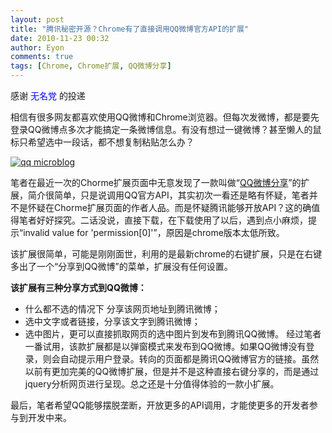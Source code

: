 ```yaml
---
layout: post
title: "腾讯秘密开源？Chrome有了直接调用QQ微博官方API的扩展"
date: 2010-11-23 00:32
author: Eyon
comments: true
tags: [Chrome, Chrome扩展, QQ微博分享]
---
```

感谢 <span style="color: #0000ff;">无名党</span> 的投递

相信有很多网友都喜欢使用QQ微博和Chrome浏览器。但每次发微博，都是要先登录QQ微博点多次才能搞定一条微博信息。有没有想过一键微博？甚至懒人的鼠标只希望选中一段话，都不想复制粘贴怎么办？

<a href="http://img.chromi.org/2010/11/qq-microblog.png">![](http://img.chromi.org/2010/11/qq-microblog-550x255.png "qq microblog")</a>

笔者在最近一次的Chorme扩展页面中无意发现了一款叫做“[QQ微博分享](https://chrome.google.com/extensions/detail/mmdnfbmplmnbhjdbjjfpjefgicgofcfj)”的扩展，简介很简单，只是说调用QQ官方API，其实初次一看还是略有怀疑，笔者并不是怀疑在Chorme扩展页面的作者人品。而是怀疑腾讯能够开放API？这的确值得笔者好好探究。二话没说，直接下载，在下载使用了以后，遇到点小麻烦，提示“invalid value for 'permission[0]'”，原因是chrome版本太低所致。

该扩展很简单，可能是刚刚面世，利用的是最新chrome的右键扩展，只是在右键多出了一个“分享到QQ微博”的菜单，扩展没有任何设置。

**该扩展有三种分享方式到QQ微博：**


*   什么都不选的情况下 分享该网页地址到腾讯微博；
*   选中文字或者链接，分享该文字到腾讯微博；
*   选中图片，更可以直接抓取网页的选中图片到发布到腾讯QQ微博。
经过笔者一番试用，该款扩展都是以弹窗模式来发布到QQ微博。如果QQ微博没有登录，则会自动提示用户登录。转向的页面都是腾讯QQ微博官方的链接。虽然以前有更加完美的QQ微博扩展，但是并不是这种直接右键分享的，而是通过jquery分析网页进行呈现。总之还是十分值得体验的一款小扩展。

最后，笔者希望QQ能够摆脱垄断，开放更多的API调用，才能使更多的开发者参与到开发中来。
